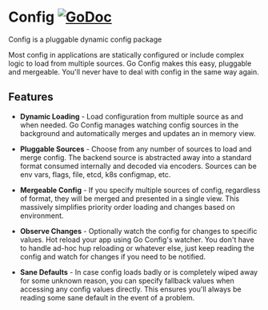 # Config [![GoDoc](https://godoc.org/github.com/micro/go-micro/config?status.svg)](https://godoc.org/github.com/micro/go-micro/config)

Config is a pluggable dynamic config package

Most config in applications are statically configured or include complex logic to load from multiple sources. 
Go Config makes this easy, pluggable and mergeable. You'll never have to deal with config in the same way again.

## Features

- **Dynamic Loading** - Load configuration from multiple source as and when needed. Go Config manages watching config sources 
in the background and automatically merges and updates an in memory view. 

- **Pluggable Sources** - Choose from any number of sources to load and merge config. The backend source is abstracted away into 
a standard format consumed internally and decoded via encoders. Sources can be env vars, flags, file, etcd, k8s configmap, etc.

- **Mergeable Config** - If you specify multiple sources of config, regardless of format, they will be merged and presented in 
a single view. This massively simplifies priority order loading and changes based on environment.

- **Observe Changes** - Optionally watch the config for changes to specific values. Hot reload your app using Go Config's watcher. 
You don't have to handle ad-hoc hup reloading or whatever else, just keep reading the config and watch for changes if you need 
to be notified.

- **Sane Defaults** - In case config loads badly or is completely wiped away for some unknown reason, you can specify fallback 
values when accessing any config values directly. This ensures you'll always be reading some sane default in the event of a problem.
